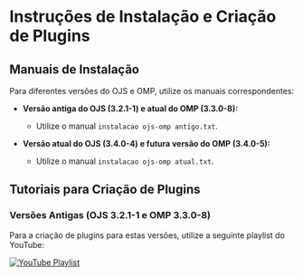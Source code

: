 # Instruções de Instalação e Criação de Plugins

## Manuais de Instalação

Para diferentes versões do OJS e OMP, utilize os manuais correspondentes:

- **Versão antiga do OJS (3.2.1-1) e atual do OMP (3.3.0-8):**
  - Utilize o manual `instalacao ojs-omp antigo.txt`.

- **Versão atual do OJS (3.4.0-4) e futura versão do OMP (3.4.0-5):**
  - Utilize o manual `instalacao ojs-omp atual.txt`.

## Tutoriais para Criação de Plugins

### Versões Antigas (OJS 3.2.1-1 e OMP 3.3.0-8)

Para a criação de plugins para estas versões, utilize a seguinte playlist do YouTube:

[![YouTube Playlist](https://img.youtube.com/vi/Kryyfbe7lMyGMKrK/0.jpg)](https://www.youtube.com/embed/videoseries?si=Kryyfbe7lMyGMKrK&amp;list=PLXIr0HUiV3Nnva33JY6Tt0jMFqWq2bOmT)
